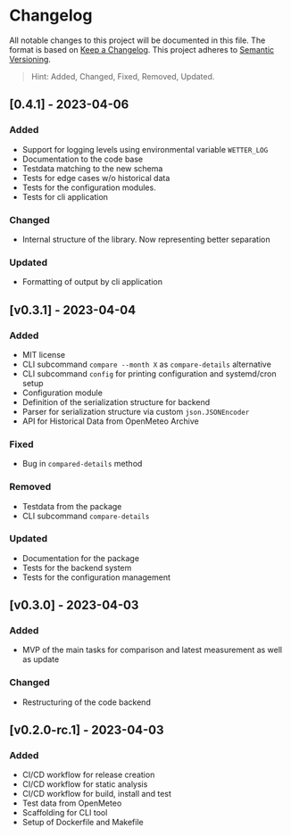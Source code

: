 # Changelog

All notable changes to this project will be documented in this file.
The format is based on [Keep a Changelog](https://keepachangelog.com/en/1.0.0/).
This project adheres to [Semantic Versioning](https://semver.org/spec/v2.0.0.html).

> Hint: Added, Changed, Fixed, Removed, Updated.

## [0.4.1] - 2023-04-06

### Added

- Support for logging levels using environmental variable `WETTER_LOG`
- Documentation to the code base
- Testdata matching to the new schema
- Tests for edge cases w/o historical data
- Tests for the configuration modules.
- Tests for cli application

### Changed

- Internal structure of the library. Now representing better separation

### Updated

- Formatting of output by cli application

## [v0.3.1] - 2023-04-04

### Added

- MIT license
- CLI subcommand `compare --month X` as `compare-details` alternative
- CLI subcommand `config` for printing configuration and systemd/cron setup
- Configuration module
- Definition of the serialization structure for backend
- Parser for serialization structure via custom `json.JSONEncoder`
- API for Historical Data from OpenMeteo Archive

### Fixed

- Bug in `compared-details` method

### Removed

- Testdata from the package
- CLI subcommand `compare-details`

### Updated

- Documentation for the package
- Tests for the backend system
- Tests for the configuration management

## [v0.3.0] - 2023-04-03

### Added

- MVP of the main tasks for comparison and latest measurement as well as update

### Changed

- Restructuring of the code backend

## [v0.2.0-rc.1] - 2023-04-03

### Added

- CI/CD workflow for release creation
- CI/CD workflow for static analysis
- CI/CD workflow for build, install and test
- Test data from OpenMeteo
- Scaffolding for CLI tool
- Setup of Dockerfile and Makefile
